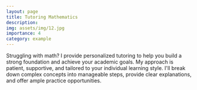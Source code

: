 ```yaml
---
layout: page
title: Tutoring Mathematics
description:
img: assets/img/12.jpg
importance: 4
category: example
---
```


Struggling with math?  I provide personalized tutoring to help you build a strong foundation and achieve your academic goals.
My approach is patient, supportive, and tailored to your individual learning style. I'll break down complex concepts into manageable steps, provide clear explanations, and offer ample practice opportunities.

